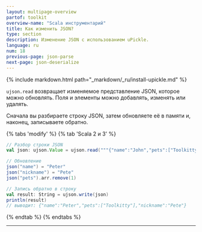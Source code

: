 ```yaml
---
layout: multipage-overview
partof: toolkit
overview-name: "Scala инструментарий"
title: Как изменить JSON?
type: section
description: Изменение JSON с использованием uPickle.
language: ru
num: 18
previous-page: json-parse
next-page: json-deserialize
---
```


{% include markdown.html path="_markdown/_ru/install-upickle.md" %}

`ujson.read` возвращает изменяемое представление JSON, которое можно обновлять.
Поля и элементы можно добавлять, изменять или удалять.

Сначала вы разбираете строку JSON, затем обновляете её в памяти и, наконец, записываете обратно.

{% tabs 'modify' %}
{% tab 'Scala 2 и 3' %}

```scala mdoc
// Разбор строки JSON
val json: ujson.Value = ujson.read("""{"name":"John","pets":["Toolkitty","Scaniel"]}""")

// Обновление
json("name") = "Peter"
json("nickname") = "Pete"
json("pets").arr.remove(1)

// Запись обратно в строку
val result: String = ujson.write(json)
println(result)
// выводит: {"name":"Peter","pets":["Toolkitty"],"nickname":"Pete"}
```

{% endtab %}
{% endtabs %}

---
